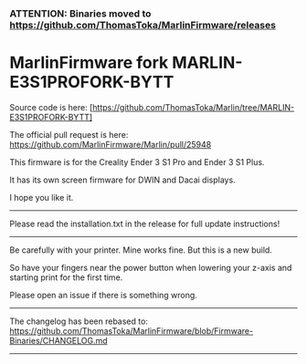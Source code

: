 ### ATTENTION: Binaries moved to https://github.com/ThomasToka/MarlinFirmware/releases ###

# MarlinFirmware fork MARLIN-E3S1PROFORK-BYTT

Source code is here: [https://github.com/ThomasToka/Marlin/tree/MARLIN-E3S1PROFORK-BYTT]

The official pull request is here: https://github.com/MarlinFirmware/Marlin/pull/25948

This firmware is for the Creality Ender 3 S1 Pro and Ender 3 S1 Plus.

It has its own screen firmware for DWIN and Dacai displays.

I hope you like it.

-------------------------------------------------------------------------------------------------------------------

Please read the installation.txt in the release for full update instructions!

-------------------------------------------------------------------------------------------------------------------

Be carefully with your printer. Mine works fine. But this is a new build. 

So have your fingers near the power button when lowering your z-axis and starting print for the first time.

Please open an issue if there is something wrong.

-------------------------------------------------------------------------------------------------------------------

The changelog has been rebased to: https://github.com/ThomasToka/MarlinFirmware/blob/Firmware-Binaries/CHANGELOG.md

-------------------------------------------------------------------------------------------------------------------
